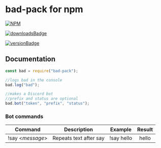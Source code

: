 # bad-pack for npm

[![NPM](https://nodei.co/npm/bad-pack.png)](https://nodei.co/npm/bad-pack/)

[![downloadsBadge](https://img.shields.io/npm/dt/bad-pack?style=for-the-badge)](https://npmjs.com/bad-pack)

[![versionBadge](https://img.shields.io/npm/v/bad-pack?style=for-the-badge)](https://npmjs.com/bad-pack)

## Documentation

```js
const bad = require("bad-pack");

//logs bad in the console
bad.log("bad");

//makes a Discord bot
//prefix and status are optional
bad.bot("token", "prefix", "status");
```

### Bot commands

| Command       | Description| Example           | Result      |
| ------------- |:-------------:|:-------------:|:-------------:|
|!say <*message*> | Repeats text after say | !say hello | hello